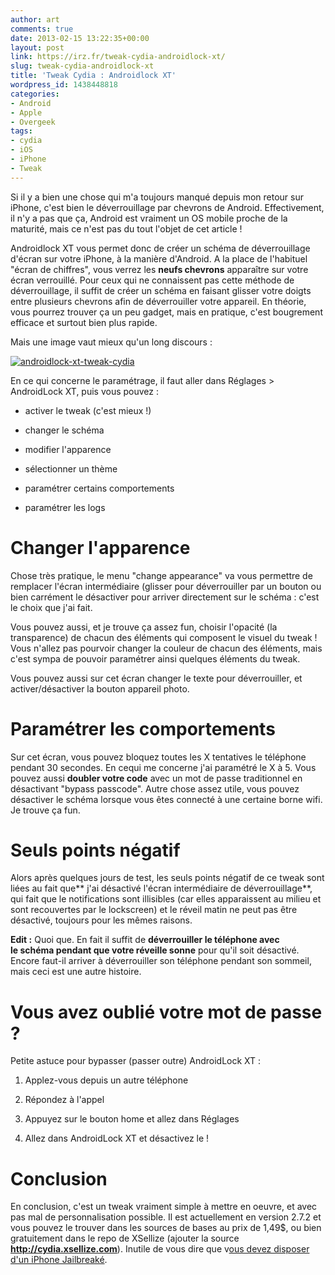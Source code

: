 ```yaml
---
author: art
comments: true
date: 2013-02-15 13:22:35+00:00
layout: post
link: https://irz.fr/tweak-cydia-androidlock-xt/
slug: tweak-cydia-androidlock-xt
title: 'Tweak Cydia : Androidlock XT'
wordpress_id: 1438448818
categories:
- Android
- Apple
- Overgeek
tags:
- cydia
- iOS
- iPhone
- Tweak
---
```


Si il y a bien une chose qui m'a toujours manqué depuis mon retour sur iPhone, c'est bien le déverrouillage par chevrons de Android. Effectivement, il n'y a pas que ça, Android est vraiment un OS mobile proche de la maturité, mais ce n'est pas du tout l'objet de cet article !

Androidlock XT vous permet donc de créer un schéma de déverrouillage d'écran sur votre iPhone, à la manière d'Android. A la place de l'habituel "écran de chiffres", vous verrez les **neufs chevrons** apparaître sur votre écran verrouillé. Pour ceux qui ne connaissent pas cette méthode de déverrouillage, il suffit de créer un schéma en faisant glisser votre doigts entre plusieurs chevrons afin de déverrouiller votre appareil. En théorie, vous pourrez trouver ça un peu gadget, mais en pratique, c'est bougrement efficace et surtout bien plus rapide.


Mais une image vaut mieux qu'un long discours :




[![androidlock-xt-tweak-cydia](https://static.irz.fr/2013/02/androidlock-xt-tweak-cydia-640x480.png)](https://irz.fr/recherche?q=androidlock-xt-tweak-cydia)


En ce qui concerne le paramétrage, il faut aller dans Réglages > AndroidLock XT, puis vous pouvez :



	
  * activer le tweak (c'est mieux !)

	
  * changer le schéma

	
  * modifier l'apparence

	
  * sélectionner un thème

	
  * paramétrer certains comportements

	
  * paramétrer les logs




# Changer l'apparence


Chose très pratique, le menu "change appearance" va vous permettre de remplacer l'écran intermédiaire (glisser pour déverrouiller par un bouton ou bien carrément le désactiver pour arriver directement sur le schéma : c'est le choix que j'ai fait.

Vous pouvez aussi, et je trouve ça assez fun, choisir l'opacité (la transparence) de chacun des éléments qui composent le visuel du tweak ! Vous n'allez pas pourvoir changer la couleur de chacun des éléments, mais c'est sympa de pouvoir paramétrer ainsi quelques éléments du tweak.

Vous pouvez aussi sur cet écran changer le texte pour déverrouiller, et activer/désactiver la bouton appareil photo.


# Paramétrer les comportements


Sur cet écran, vous pouvez bloquez toutes les X tentatives le téléphone pendant 30 secondes. En cequi me concerne j'ai paramétré le X à 5. Vous pouvez aussi **doubler votre code** avec un mot de passe traditionnel en désactivant "bypass passcode". Autre chose assez utile, vous pouvez désactiver le schéma lorsque vous êtes connecté à une certaine borne wifi. Je trouve ça fun.


# Seuls points négatif


Alors après quelques jours de test, les seuls points négatif de ce tweak sont liées au fait que** j'ai désactivé l'écran intermédiaire de déverrouillage**, qui fait que le notifications sont illisibles (car elles apparaissent au milieu et sont recouvertes par le lockscreen) et le réveil matin ne peut pas être désactivé, toujours pour les mêmes raisons.

**Edit :** Quoi que. En fait il suffit de **déverrouiller le téléphone avec le schéma pendant que votre réveille sonne** pour qu'il soit désactivé. Encore faut-il arriver à déverrouiller son téléphone pendant son sommeil, mais ceci est une autre histoire.


# Vous avez oublié votre mot de passe ?


Petite astuce pour bypasser (passer outre) AndroidLock XT :



	
  1. Applez-vous depuis un autre téléphone

	
  2. Répondez à l'appel

	
  3. Appuyez sur le bouton home et allez dans Réglages

	
  4. Allez dans AndroidLock XT et désactivez le !




# Conclusion


En conclusion, c'est un tweak vraiment simple à mettre en oeuvre, et avec pas mal de personnalisation possible. Il est actuellement en version 2.7.2 et vous pouvez le trouver dans les sources de bases au prix de 1,49$, ou bien gratuitement dans le repo de XSellize (ajouter la source **http://cydia.xsellize.com**). Inutile de vous dire que v[ous devez disposer d'un iPhone Jailbreaké](http://irz.fr/jailbreak-ios6/).


